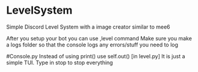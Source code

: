# LevelSystem
Simple Discord Level System with a image creator similar to mee6


After you setup your bot you can use ,level command
Make sure you make a logs folder so that the console logs any errors/stuff you need to log


#Console.py
Instead of using print() use self.out() [in level.py] 
It is just a simple TUI. Type in stop to stop everything 
